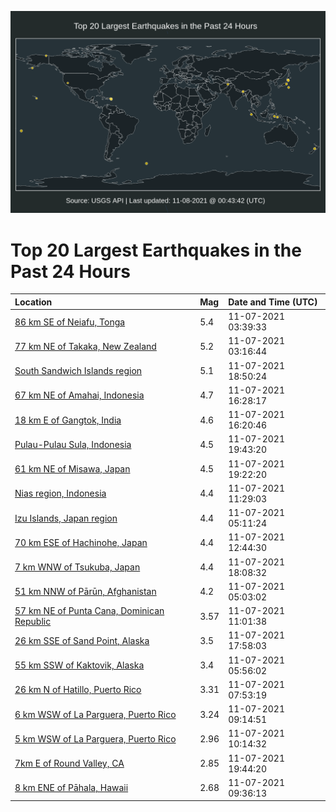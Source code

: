 ![Map](./map.png)

# Top 20 Largest Earthquakes in the Past 24 Hours

| Location | Mag | Date and Time (UTC) |
|:---|:---|:---|
| [86 km SE of Neiafu, Tonga](https://earthquake.usgs.gov/earthquakes/eventpage/us7000fs4v) | 5.4 | 11-07-2021 03:39:33 |
| [77 km NE of Takaka, New Zealand](https://earthquake.usgs.gov/earthquakes/eventpage/us7000fs4q) | 5.2 | 11-07-2021 03:16:44 |
| [South Sandwich Islands region](https://earthquake.usgs.gov/earthquakes/eventpage/us7000fs93) | 5.1 | 11-07-2021 18:50:24 |
| [67 km NE of Amahai, Indonesia](https://earthquake.usgs.gov/earthquakes/eventpage/us7000fs8b) | 4.7 | 11-07-2021 16:28:17 |
| [18 km E of Gangtok, India](https://earthquake.usgs.gov/earthquakes/eventpage/us7000fs8a) | 4.6 | 11-07-2021 16:20:46 |
| [Pulau-Pulau Sula, Indonesia](https://earthquake.usgs.gov/earthquakes/eventpage/us7000fs9e) | 4.5 | 11-07-2021 19:43:20 |
| [61 km NE of Misawa, Japan](https://earthquake.usgs.gov/earthquakes/eventpage/us7000fs98) | 4.5 | 11-07-2021 19:22:20 |
| [Nias region, Indonesia](https://earthquake.usgs.gov/earthquakes/eventpage/us7000fs74) | 4.4 | 11-07-2021 11:29:03 |
| [Izu Islands, Japan region](https://earthquake.usgs.gov/earthquakes/eventpage/us7000fs5c) | 4.4 | 11-07-2021 05:11:24 |
| [70 km ESE of Hachinohe, Japan](https://earthquake.usgs.gov/earthquakes/eventpage/us7000fs7h) | 4.4 | 11-07-2021 12:44:30 |
| [7 km WNW of Tsukuba, Japan](https://earthquake.usgs.gov/earthquakes/eventpage/us7000fs8w) | 4.4 | 11-07-2021 18:08:32 |
| [51 km NNW of Pārūn, Afghanistan](https://earthquake.usgs.gov/earthquakes/eventpage/us7000fs58) | 4.2 | 11-07-2021 05:03:02 |
| [57 km NE of Punta Cana, Dominican Republic](https://earthquake.usgs.gov/earthquakes/eventpage/pr2021311004) | 3.57 | 11-07-2021 11:01:38 |
| [26 km SSE of Sand Point, Alaska](https://earthquake.usgs.gov/earthquakes/eventpage/us7000fs8q) | 3.5 | 11-07-2021 17:58:03 |
| [55 km SSW of Kaktovik, Alaska](https://earthquake.usgs.gov/earthquakes/eventpage/ak021eafg42a) | 3.4 | 11-07-2021 05:56:02 |
| [26 km N of Hatillo, Puerto Rico](https://earthquake.usgs.gov/earthquakes/eventpage/pr2021311000) | 3.31 | 11-07-2021 07:53:19 |
| [6 km WSW of La Parguera, Puerto Rico](https://earthquake.usgs.gov/earthquakes/eventpage/pr2021311001) | 3.24 | 11-07-2021 09:14:51 |
| [5 km WSW of La Parguera, Puerto Rico](https://earthquake.usgs.gov/earthquakes/eventpage/pr2021311003) | 2.96 | 11-07-2021 10:14:32 |
| [7km E of Round Valley, CA](https://earthquake.usgs.gov/earthquakes/eventpage/nc73650135) | 2.85 | 11-07-2021 19:44:20 |
| [8 km ENE of Pāhala, Hawaii](https://earthquake.usgs.gov/earthquakes/eventpage/hv72786022) | 2.68 | 11-07-2021 09:36:13 |

